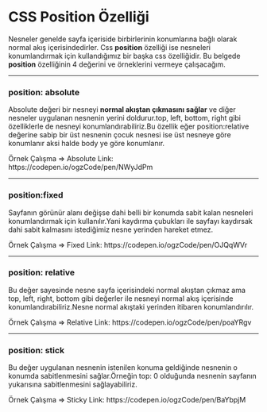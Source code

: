 <h1>CSS Position Özelliği</h1>
<p>
Nesneler genelde sayfa içeriside birbirlerinin konumlarına bağlı olarak normal akış içerisindedirler.
Css <strong>position</strong> özelliği ise nesneleri konumlandırmak için kullandığımız bir başka css özelliğidir.
Bu belgede <strong>position</strong> özelliğinin 4 değerini ve örneklerini vermeye çalışacağım.
</p>
<hr>
<h3><strong>position: absolute</strong></h3>
<p>
Absolute değeri bir nesneyi <strong>normal akıştan çıkmasını sağlar</strong> ve diğer nesneler uygulanan nesnenin yerini doldurur.top, left, bottom, right gibi özelliklerle de nesneyi konumlandırabiliriz.Bu özellik eğer position:relative değerine sabip bir üst nesnenin çocuk nesnesi ise üst nesneye göre konumlanır aksi halde body ye göre konumlanır. 
</p>
Örnek Çalışma =>
Absolute Link: https://codepen.io/ogzCode/pen/NWyJdPm<br>
<hr>
<h3><strong>position:fixed</strong></h3>
<p>
Sayfanın görünür alanı değişse dahi belli bir konumda sabit kalan nesneleri konumlandırmak için kullanılır.Yani kaydırma çubukları ile sayfayı kaydırsak dahi sabit kalmasını istediğimiz nesne yerinden hareket etmez.
</p>
Örnek Çalışma => 
Fixed Link: https://codepen.io/ogzCode/pen/OJQqWVr<br>
<hr>
<h3><strong>position: relative</strong></h3>
<p>
Bu değer sayesinde nesne sayfa içerisindeki normal akıştan çıkmaz ama top, left, right, bottom gibi değerler ile nesneyi normal akış içerisinde konumlandırabiliriz.Nesne normal akıştaki yerinden itibaren konumlandırılır.
</p>
Örnek Çalışma => 
Relative Link: https://codepen.io/ogzCode/pen/poaYRgv<br>
<hr>
<h3><strong>position: stick</strong></h3>
<p>
Bu değer uygulanan nesnenin istenilen konuma geldiğinde nesnenin o konumda sabitlenmesini sağlar.Örneğin top: 0 olduğunda nesnenin sayfanın yukarısına sabitlenmesini sağlayabiliriz.
</p>
Örnek Çalışma => 
Sticky Link: https://codepen.io/ogzCode/pen/BaYbpjM<br>
